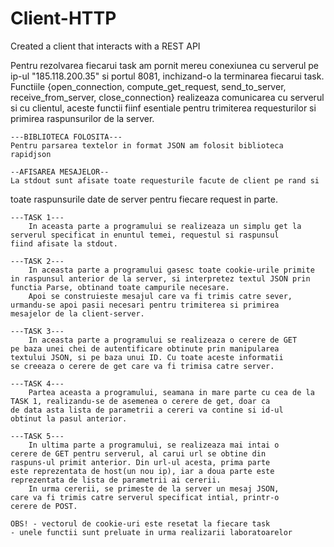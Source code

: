 # Client-HTTP
Created a client that interacts with a REST API

Pentru rezolvarea fiecarui task am pornit mereu conexiunea
 cu serverul pe ip-ul "185.118.200.35" si portul 8081, inchizand-o
 la terminarea fiecarui task. Functiile {open_connection, compute_get_request,
 send_to_server, receive_from_server, close_connection} realizeaza
 comunicarea cu serverul si cu clientul, aceste functii fiinf esentiale
 pentru trimiterea requesturilor si primirea raspunsurilor de la server.

 	---BIBLIOTECA FOLOSITA---
 	Pentru parsarea textelor in format JSON am folosit biblioteca rapidjson

 	--AFISAREA MESAJELOR--
 	La stdout sunt afisate toate requesturile facute de client pe rand si
 toate raspunsurile date de server pentru fiecare request in parte.

 	---TASK 1---
 		In aceasta parte a programului se realizeaza un simplu get la
 	serverul specificat in enuntul temei, requestul si raspunsul
 	fiind afisate la stdout.

 	---TASK 2---
 		In aceasta parte a programului gasesc toate cookie-urile primite
 	in raspunsul anterior de la server, si interpretez textul JSON prin
 	functia Parse, obtinand toate campurile necesare.
 		Apoi se construieste mesajul care va fi trimis catre sever,
 	urmandu-se apoi pasii necesari pentru trimiterea si primirea
 	mesajelor de la client-server.

 	---TASK 3---
 		In aceasta parte a programului se realizeaza o cerere de GET
 	pe baza unei chei de autentificare obtinute prin manipularea
 	textului JSON, si pe baza unui ID. Cu toate aceste informatii
 	se creeaza o cerere de get care va fi trimisa catre server.

 	---TASK 4---
 		Partea aceasta a programului, seamana in mare parte cu cea de la
 	TASK 1, realizandu-se de asemenea o cerere de get, doar ca
 	de data asta lista de parametrii a cereri va contine si id-ul
 	obtinut la pasul anterior.

 	---TASK 5---
 		In ultima parte a programului, se realizeaza mai intai o
 	cerere de GET pentru serverul, al carui url se obtine din
 	raspuns-ul primit anterior. Din url-ul acesta, prima parte
 	este reprezentata de host(un nou ip), iar a doua parte este
 	reprezentata de lista de parametrii ai cererii.
 		In urma cererii, se primeste de la server un mesaj JSON,
 	care va fi trimis catre serverul specificat intial, printr-o
 	cerere de POST.

 	OBS! - vectorul de cookie-uri este resetat la fiecare task
 	- unele functii sunt preluate in urma realizarii laboratoarelor

